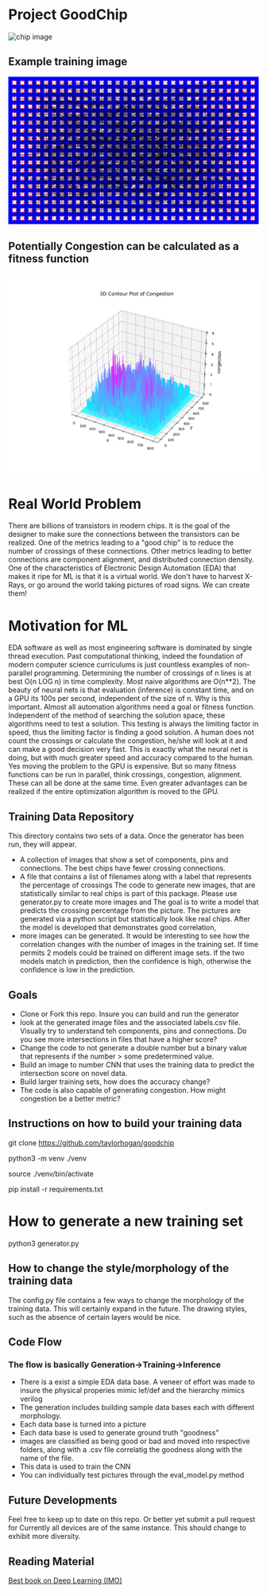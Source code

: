# Project GoodChip
![chip image](html_images/chip.jpeg)
## Example training image
![connection image](html_images/t0.svg)
## Potentially Congestion can be calculated as a fitness function
![congestion_image](html_images/congestion.png)
# Real World Problem
There are billions of transistors in modern chips. It is the goal of the designer to make sure the connections between the transistors can be realized. 
One of the metrics leading to a "good chip" is to reduce the number of crossings of these connections. Other metrics leading to better connections are component 
alignment, and distributed connection density. 
One of the characteristics of Electronic Design Automation (EDA) that makes it ripe for ML is that it is a virtual world. 
We don't have to harvest X-Rays, or go around the world taking pictures of road signs. We can create them!
# Motivation for ML
EDA software as well as most engineering software is dominated by single thread execution. Past computational thinking, indeed the foundation of modern computer science curriculums
is just countless examples of non-parallel programming. Determining the number of crossings of n lines is at best O(n LOG n) in time complexity. Most naive algorithms are O(n**2). The 
beauty of neural nets is that evaluation (inference) is constant time, and on a GPU its 100s per second, independent of the size of n. Why is this important. Almost all automation
algorithms need a goal or fitness function. Independent of the method of searching the solution space, these algorithms need to test a solution. This testing is always the limiting factor in
speed, thus the limiting factor is finding a good solution. A human does not count the crossings or calculate the congestion, he/she will look at it and can make a good decision very fast. This
is exactly what the neural net is doing, but with much greater speed and accuracy compared to the human. Yes moving the problem to the GPU is expensive. But so many fitness functions can be run 
in parallel, think crossings, congestion, alignment. These can all be done at the same time. Even greater advantages can be realized if the entire optimization algorithm is moved to the GPU.
## Training Data Repository
This directory contains two sets of a data. Once the generator has been run, they will appear.
- A collection of images that show a set of components, pins and connections.  The best chips have fewer crossing connections. 
- A file that contains a list of filenames along with a label that represents the percentage of crossings
The code to generate new images, that are statistically similar to real chips is part of this package. Please use generator.py to create more images and 
The goal is to write a model that predicts the crossing percentage from the picture. 
The pictures are generated via a python script but statistically look like real chips. After the model is developed that demonstrates good correlation, 
- more images can be generated.
It would be interesting to see how the correlation changes with the number of images in the training set.
If time permits 2 models could be trained on different image sets. If the two models match in prediction, then the confidence is high,
otherwise the confidence is low in the prediction.
## Goals
- Clone or Fork this repo. Insure you can build and run the generator
- look at the generated image files and the associated labels.csv file. Visually try to understand teh components, pins and connections. Do you see more intersections in files that have a higher score?
- Change the code to not generate a double number but a binary value that represents if the number > some predetermined value.
- Build an image to number CNN that uses the training data to predict the intersection score on novel data.
- Build larger training sets, how does the accuracy change?
- The code is also capable of generating congestion. How might congestion be a better metric?
## Instructions on how to build your training data
git clone https://github.com/taylorhogan/goodchip

python3 -m venv ./venv

source ./venv/bin/activate

pip install -r requirements.txt
# How to generate a new training set
python3 generator.py
## How to change the style/morphology of the training data
The config.py file contains a few ways to change the morphology of the training data. This will certainly expand in the future. 
The drawing styles, such as the absence of certain layers would be nice.
## Code Flow
### The flow is basically Generation->Training->Inference

- There is a exist a simple EDA data base. A veneer of effort was made to insure the physical properies mimic
lef/def and the hierarchy mimics verilog
- The generation includes building sample data bases each with different morphology. 
- Each data base is turned into a picture
- Each data base is used to generate ground truth "goodness"
- images are classified as being good or bad and moved into respective folders, along with a .csv file correlatig
the goodness along with the name of the file.
- This data is used to train the CNN
- You can individually test pictures through the eval_model.py method

## Future Developments
Feel free to keep up to date on this repo. Or better yet submit a pull request for Currently all devices are of the same instance. 
This should change to exhibit more diversity. 
## Reading Material

[Best book on Deep Learning (IMO)](https://www.amazon.com/Learning-Python-Second-Fran%C3%A7ois-Chollet/dp/1617296864/ref=sr_1_1?crid=1JOCH8GC3NCAM&dib=eyJ2IjoiMSJ9.I8xJfgtsdFfwp_oX6p4AHEI1N5ypW4-XfJl33s7tIpOpCFwLdHbdEFx5-ni-TQ2dDDahNUMrlgRZeEO2O-qDwSzIRJs2GQJ8n0cQhlsjrcvsiHDChJDI9NqQG6wYKNo8B-tSovIcPF0J3niNWttbnPTCm-U9VPJtEf_QMhfX7PAw-kna04eUKWUJE0GttxL5VUxvXZ9ZrVZfVHLtCAE6EutgyM3QkJ2TIgUZ5HD2lvI.76LRNexk_WwbNfvoJk_gTTjHgzdXs8_duAcEBmfEn4c&dib_tag=se&keywords=francois+chollet&qid=1723382182&sprefix=francois+ch%2Caps%2C133&sr=8-1)



